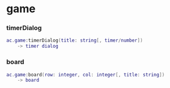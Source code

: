 # game

### timerDialog
```lua
ac.game:timerDialog(title: string[, timer/number])
    -> timer dialog
```

### board
```lua
ac.game:board(row: integer, col: integer[, title: string])
    -> board
```
